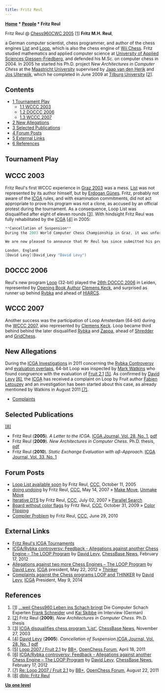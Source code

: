 ```yaml
---
title: Fritz Reul
---
```

**[Home](Home "Home") * [People](People "People") * Fritz Reul**

[](http://www.chesstigers.de/ccm9_index_news.php?id=760&rubrik=6&lang=0&kat=6) Fritz Reul @ [Chess960CWC 2005](Chess960CWC_2005 "Chess960CWC 2005") <a id="cite-note-1" href="#cite-ref-1">[1]</a>
**Fritz M.H. Reul**,

a German computer scientist, chess programmer, and author of the chess engines [List](</List_(Program)> "List (Program)") and [Loop](</Loop_(Program)> "Loop (Program)"), which is also the chess engine of [Wii Chess](Wii_Chess "Wii Chess"). Fritz studied mathematics and applied computer science at [University of Applied Sciences Giessen-Friedberg](https://en.wikipedia.org/wiki/University_of_Applied_Sciences_Giessen-Friedberg), and defended his M.Sc. on computer chess in 2004. In 2005 he started his Ph.D. project *New Architectures in Computer Chess* at the [Maastricht University](Maastricht_University "Maastricht University") supervised by [Jaap van den Herik](Jaap_van_den_Herik "Jaap van den Herik") and [Jos Uiterwijk](Jos_Uiterwijk "Jos Uiterwijk"), which he completed in June 2009 at [Tilburg University](Tilburg_University "Tilburg University") <a id="cite-note-2" href="#cite-ref-2">[2]</a>.

## Contents

- [1 Tournament Play](#tournament-play)
  - [1.1 WCCC 2003](#wccc-2003)
  - [1.2 DOCCC 2006](#doccc-2006)
  - [1.3 WCCC 2007](#wccc-2007)
- [2 New Allegations](#new-allegations)
- [3 Selected Publications](#selected-publications)
- [4 Forum Posts](#forum-posts)
- [5 External Links](#external-links)
- [6 References](#references)

## Tournament Play

## WCCC 2003

Fritz Reul's first WCCC experience in [Graz 2003](WCCC_2003 "WCCC 2003") was a mess. [List](</List_(Program)> "List (Program)") was not represented by its author himself, but by [Erdogan Günes](Erdogan_G%C3%BCnes "Erdogan Günes"). Fritz, probably not aware of the [ICGA](ICGA "ICGA") rules, and with examination commitments, did not act appropriate to prove his program was not a clone, as accused by an official protest during the tournament. As a consequence, Loop List was disqualified after eight of eleven rounds <a id="cite-note-3" href="#cite-ref-3">[3]</a>. With hindsight Fritz Reul was fully rehabilitated by the [ICGA](ICGA "ICGA") <a id="cite-note-4" href="#cite-ref-4">[4]</a> in 2005:

```C++
**Cancellation of Suspension**
During the 2003 World Computer Chess Championship in Graz, it was unfortunately necessary for the ICGA to disqualify one of the participants, Fritz Reul, and to impose a suspension on him from taking part in ICGA events. This was because Mr. Reul did not respond positively to a request by the tournament committee to submit his program code for inspection, as required by the ICGA tournament rules.

```

```C++
We are now pleased to announce that Mr Reul has since submitted his program code to the scrutiny of an expert approved by the ICGA tournament committee and that this expert has declared Mr. Reul’s code to be completely above board, with no sign of any copying of code from other known programs. Furthermore Mr. Reul has submitted to the ICGA an apology for what happened in 2003 (see above). The ICGA tournament committee has therefore decided unanimously to lift the suspension on Mr. Reul with immediate effect and to welcome him back for participation in future ICGA events.

```

```C++
London, England
[David Levy](David_Levy "David Levy") 

```

## DOCCC 2006

Reul's new program [Loop](</Loop_(Program)> "Loop (Program)") (32-bit) played the [26th DOCCC 2006](DOCCC_2006 "DOCCC 2006") in Leiden, represented by [Opening Book Author](Category:Opening_Book_Author "Category:Opening Book Author") [Clemens Keck](index.php?title=Clemens_Keck&action=edit&redlink=1 "Clemens Keck (page does not exist)"), and surprised as runner up behind [Rybka](Rybka "Rybka") and ahead of [HIARCS](HIARCS "HIARCS").

## WCCC 2007

Another success was the participation of Loop Amsterdam (64-bit) during the [WCCC 2007](WCCC_2007 "WCCC 2007"), also represented by [Clemens Keck](index.php?title=Clemens_Keck&action=edit&redlink=1 "Clemens Keck (page does not exist)"). Loop became third behind behind the later disqualified [Rybka](Rybka "Rybka") and [Zappa](Zappa "Zappa"), ahead of [Shredder](Shredder "Shredder") and [GridChess](GridChess "GridChess").

## New Allegations

During the [ICGA Investigations](ICGA_Investigations "ICGA Investigations") in 2011 concerning the [Rybka Controversy](Rybka_Controversy "Rybka Controversy") and [evaluation overlaps](Evaluation_Overlap "Evaluation Overlap"), 64-bit Loop was inspected by [Mark Watkins](Mark_Watkins "Mark Watkins") who found congruence with the evaluation of [Fruit 2.1](Fruit "Fruit") <a id="cite-note-5" href="#cite-ref-5">[5]</a>. As confirmed by [David Levy](David_Levy "David Levy") <a id="cite-note-6" href="#cite-ref-6">[6]</a>, the [ICGA](ICGA "ICGA") has received a complaint on Loop by Fruit author [Fabien Letouzey](Fabien_Letouzey "Fabien Letouzey") and an investigation has been started about this case, as already mentioned by Watkins in August 2011 <a id="cite-note-7" href="#cite-ref-7">[7]</a>.

- [Complaints](</Loop_(Program)#Complaints> "Loop (Program)")

## Selected Publications

<a id="cite-note-8" href="#cite-ref-8">[8]</a>

- Fritz Reul (**2005**). *A Letter to the ICGA*. [ICGA Journal, Vol. 28, No. 1](ICGA_Journal#28_1 "ICGA Journal"), [pdf](http://ilk.uvt.nl/icga/journal/pdf/toc28-1.pdf)
- Fritz Reul (**2009**). *New Architectures in Computer Chess*. Ph.D. thesis, [pdf](https://pure.uvt.nl/ws/portalfiles/portal/1098572/Proefschrift_Fritz_Reul_170609.pdf)
- Fritz Reul (**2010**). *Static Exchange Evaluation with αβ-Approach*. [ICGA Journal, Vol. 33, No. 1](ICGA_Journal#33_1 "ICGA Journal")

## Forum Posts

- [Loop List available soon](https://www.stmintz.com/ccc/index.php?id=455003) by Fritz Reul, [CCC](CCC "CCC"), October 11, 2005
- [doing undoing](http://www.talkchess.com/forum/viewtopic.php?t=13764) by Fritz Reul, [CCC](CCC "CCC"), May 14, 2007 » [Make Move](Make_Move "Make Move"), [Unmake Move](Unmake_Move "Unmake Move")
- [Iterative DTS](http://www.talkchess.com/forum/viewtopic.php?t=14832) by Fritz Reul, [CCC](CCC "CCC"), July 02, 2007 » [Parallel Search](Parallel_Search "Parallel Search")
- [Board without color flags](http://www.talkchess.com/forum/viewtopic.php?t=30423) by Fritz Reul, [CCC](CCC "CCC"), October 31, 2009 » [Color Flipping](Color_Flipping "Color Flipping")
- [Compiler Problem](http://www.talkchess.com/forum/viewtopic.php?t=35206) by Fritz Reul, [CCC](CCC "CCC"), June 29, 2010

## External Links

- [Fritz Reul's ICGA Tournaments](https://www.game-ai-forum.org/icga-tournaments/person.php?id=134)
- [ICGA/Rybka controversy: Feedback - Allegations against another Chess Engine – The LOOP Program](https://en.chessbase.com/post/icga-rybka-controversy-feedback) by [David Levy](David_Levy "David Levy"), [ChessBase News](ChessBase "ChessBase"), February 17, 2012
- [Allegations against two more Chess Engines – The LOOP Program](https://icga.org/?p=354) by [David Levy](David_Levy "David Levy"), [ICGA](ICGA "ICGA") president, May 22, 2012 » [Thinker](Thinker "Thinker")
- [Complaints against the Chess programs LOOP and THINKER](https://icga.org/?p=919) by [David Levy](David_Levy "David Levy"), [ICGA](ICGA "ICGA") President, May 9, 2014

## References

1. <a id="cite-ref-1" href="#cite-note-1">[1]</a> [...weil Chess960 Leben ins Schach bringt](http://www.chesstigers.de/ccm9_index_news.php?id=760&rubrik=6&lang=0&kat=6) Die Computer Schach Experten [Frank Schneider](Frank_Schneider "Frank Schneider") und [Kai Skibbe](Kai_Skibbe "Kai Skibbe") im Interview (German)
1. <a id="cite-ref-2" href="#cite-note-2">[2]</a> Fritz Reul (**2009**). *New Architectures in Computer Chess*. Ph.D. thesis
1. <a id="cite-ref-3" href="#cite-note-3">[3]</a> [ICGA disqualifies chess program 'List'](http://www.chessbase.com/Home/TabId/211/PostId/4001330/icga-disqualifies-chess-program-list-.aspx), [ChessBase News](ChessBase "ChessBase"), November 27, 2003
1. <a id="cite-ref-4" href="#cite-note-4">[4]</a> [David Levy](David_Levy "David Levy") (**2005**). *Cancellation of Suspension*.[ICGA Journal, Vol. 28, No. 1](ICGA_Journal#28_1 "ICGA Journal") [pdf](http://ilk.uvt.nl/icga/journal/pdf/toc28-1.pdf)
1. <a id="cite-ref-5" href="#cite-note-5">[5]</a> [Loop 2007 / Fruit 2.1](http://www.open-chess.org/viewtopic.php?f=5&t=1353) by [BB+](Mark_Watkins "Mark Watkins"), [OpenChess Forum](Computer_Chess_Forums "Computer Chess Forums"), April 18, 2011
1. <a id="cite-ref-6" href="#cite-note-6">[6]</a>  [ICGA/Rybka controversy: Feedback - Allegations against another Chess Engine – The LOOP Program](http://www.chessbase.com/newsdetail.asp?newsid=7926) by [David Levy](David_Levy "David Levy"), [ChessBase News](ChessBase "ChessBase"), February 17, 2012
1. <a id="cite-ref-7" href="#cite-note-7">[7]</a> [Re: Loop 2007 / Fruit 2.1](http://www.open-chess.org/viewtopic.php?f=5&t=1353#p13794) by [BB+](Mark_Watkins "Mark Watkins"), [OpenChess Forum](Computer_Chess_Forums "Computer Chess Forums"), August 22, 2011
1. <a id="cite-ref-8" href="#cite-note-8">[8]</a> [dblp: Fritz Reul](http://dblp.org/pers/hd/r/Reul:Fritz)

**[Up one level](People "People")**

